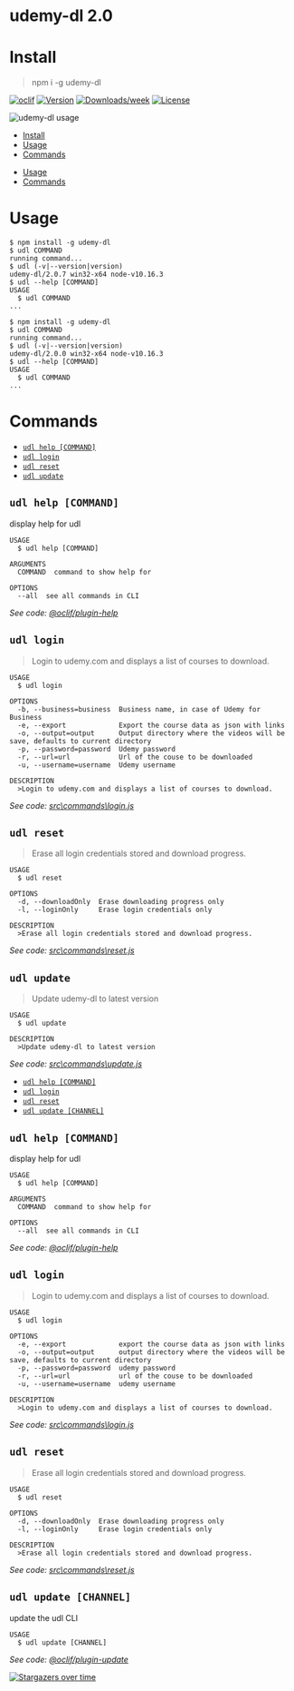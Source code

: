 udemy-dl 2.0
========

# Install
>npm i -g udemy-dl

[![oclif](https://img.shields.io/badge/cli-oclif-brightgreen.svg)](https://oclif.io)
[![Version](https://img.shields.io/npm/v/udemy-dl.svg)](https://npmjs.org/package/udemy-dl)
[![Downloads/week](https://img.shields.io/npm/dw/udemy-dl.svg)](https://npmjs.org/package/udemy-dl)
[![License](https://img.shields.io/npm/l/udemy-dl.svg)](https://github.com/riazXrazor/udemy-dl/blob/master/package.json)

![udemy-dl usage](https://raw.githubusercontent.com/riazXrazor/udemy-dl/master/assets/udemy-dl.gif)

<!-- toc -->
* [Install](#install)
* [Usage](#usage)
* [Commands](#commands)
<!-- tocstop -->
* [Usage](#usage)
* [Commands](#commands)
<!-- tocstop -->
# Usage
<!-- usage -->
```sh-session
$ npm install -g udemy-dl
$ udl COMMAND
running command...
$ udl (-v|--version|version)
udemy-dl/2.0.7 win32-x64 node-v10.16.3
$ udl --help [COMMAND]
USAGE
  $ udl COMMAND
...
```
<!-- usagestop -->
```sh-session
$ npm install -g udemy-dl
$ udl COMMAND
running command...
$ udl (-v|--version|version)
udemy-dl/2.0.0 win32-x64 node-v10.16.3
$ udl --help [COMMAND]
USAGE
  $ udl COMMAND
...
```
<!-- usagestop -->
# Commands
<!-- commands -->
* [`udl help [COMMAND]`](#udl-help-command)
* [`udl login`](#udl-login)
* [`udl reset`](#udl-reset)
* [`udl update`](#udl-update)

## `udl help [COMMAND]`

display help for udl

```
USAGE
  $ udl help [COMMAND]

ARGUMENTS
  COMMAND  command to show help for

OPTIONS
  --all  see all commands in CLI
```

_See code: [@oclif/plugin-help](https://github.com/oclif/plugin-help/blob/v2.2.1/src\commands\help.ts)_

## `udl login`

>Login to udemy.com and displays a list of courses to download.

```
USAGE
  $ udl login

OPTIONS
  -b, --business=business  Business name, in case of Udemy for Business
  -e, --export             Export the course data as json with links
  -o, --output=output      Output directory where the videos will be save, defaults to current directory
  -p, --password=password  Udemy password
  -r, --url=url            Url of the couse to be downloaded
  -u, --username=username  Udemy username

DESCRIPTION
  >Login to udemy.com and displays a list of courses to download.
```

_See code: [src\commands\login.js](https://github.com/riazXrazor/udemy-dl/blob/v2.0.7/src\commands\login.js)_

## `udl reset`

>Erase all login credentials stored and download progress.

```
USAGE
  $ udl reset

OPTIONS
  -d, --downloadOnly  Erase downloading progress only
  -l, --loginOnly     Erase login credentials only

DESCRIPTION
  >Erase all login credentials stored and download progress.
```

_See code: [src\commands\reset.js](https://github.com/riazXrazor/udemy-dl/blob/v2.0.7/src\commands\reset.js)_

## `udl update`

>Update udemy-dl to latest version

```
USAGE
  $ udl update

DESCRIPTION
  >Update udemy-dl to latest version
```

_See code: [src\commands\update.js](https://github.com/riazXrazor/udemy-dl/blob/v2.0.7/src\commands\update.js)_
<!-- commandsstop -->
* [`udl help [COMMAND]`](#udl-help-command)
* [`udl login`](#udl-login)
* [`udl reset`](#udl-reset)
* [`udl update [CHANNEL]`](#udl-update-channel)

## `udl help [COMMAND]`

display help for udl

```
USAGE
  $ udl help [COMMAND]

ARGUMENTS
  COMMAND  command to show help for

OPTIONS
  --all  see all commands in CLI
```

_See code: [@oclif/plugin-help](https://github.com/oclif/plugin-help/blob/v2.2.1/src\commands\help.ts)_

## `udl login`

>Login to udemy.com and displays a list of courses to download.

```
USAGE
  $ udl login

OPTIONS
  -e, --export             export the course data as json with links
  -o, --output=output      output directory where the videos will be save, defaults to current directory
  -p, --password=password  udemy password
  -r, --url=url            url of the couse to be downloaded
  -u, --username=username  udemy username

DESCRIPTION
  >Login to udemy.com and displays a list of courses to download.
```

_See code: [src\commands\login.js](https://github.com/riazXrazor/udemy-dl/blob/v2.0.0/src\commands\login.js)_

## `udl reset`

>Erase all login credentials stored and download progress.

```
USAGE
  $ udl reset

OPTIONS
  -d, --downloadOnly  Erase downloading progress only
  -l, --loginOnly     Erase login credentials only

DESCRIPTION
  >Erase all login credentials stored and download progress.
```

_See code: [src\commands\reset.js](https://github.com/riazXrazor/udemy-dl/blob/v2.0.0/src\commands\reset.js)_

## `udl update [CHANNEL]`

update the udl CLI

```
USAGE
  $ udl update [CHANNEL]
```

_See code: [@oclif/plugin-update](https://github.com/oclif/plugin-update/blob/v1.3.9/src\commands\update.ts)_
<!-- commandsstop -->

[![Stargazers over time](https://starchart.cc/riazXrazor/udemy-dl.svg)](https://starchart.cc/riazXrazor/udemy-dl)

